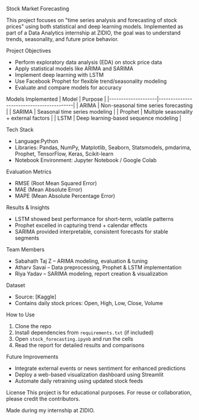 Stock Market Forecasting

This project focuses on "time series analysis and forecasting of stock prices" using both statistical and deep learning models. Implemented as part of a Data Analytics internship at ZIDIO, the goal was to understand trends, seasonality, and future price behavior.

Project Objectives
- Perform exploratory data analysis (EDA) on stock price data
- Apply statistical models like ARIMA and SARIMA
- Implement deep learning with LSTM
- Use Facebook Prophet for flexible trend/seasonality modeling
- Evaluate and compare models for accuracy

Models Implemented
| Model              | Purpose                                  |
|--------------------|------------------------------------------|
| ARIMA              | Non-seasonal time series forecasting     |
| SARIMA             | Seasonal time series modeling            |
| Prophet            | Multiple seasonality + external factors  |
| LSTM               | Deep learning-based sequence modeling    |

Tech Stack
- Language:Python
- Libraries: Pandas, NumPy, Matplotlib, Seaborn, Statsmodels, pmdarima, Prophet, TensorFlow, Keras, Scikit-learn
- Notebook Environment: Jupyter Notebook / Google Colab

Evaluation Metrics
- RMSE (Root Mean Squared Error)
- MAE (Mean Absolute Error)
- MAPE (Mean Absolute Percentage Error)

Results & Insights
- LSTM showed best performance for short-term, volatile patterns
- Prophet excelled in capturing trend + calendar effects
- SARIMA provided interpretable, consistent forecasts for stable segments

Team Members
- Sabahath Taj Z – ARIMA modeling, evaluation & tuning  
- Atharv Savai – Data preprocessing, Prophet & LSTM implementation  
- Riya Yadav – SARIMA modeling, report creation & visualization

Dataset
- Source: [Kaggle]
- Contains daily stock prices: Open, High, Low, Close, Volume

How to Use
1. Clone the repo
2. Install dependencies from `requirements.txt` (if included)
3. Open `stock_forecasting.ipynb` and run the cells
4. Read the report for detailed results and comparisons

Future Improvements
- Integrate external events or news sentiment for enhanced predictions
- Deploy a web-based visualization dashboard using Streamlit
- Automate daily retraining using updated stock feeds

License
This project is for educational purposes. For reuse or collaboration, please credit the contributors.

Made during my internship at ZIDIO.




